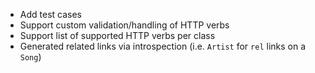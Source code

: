 * Add test cases
* Support custom validation/handling of HTTP verbs
* Support list of supported HTTP verbs per class
* Generated related links via introspection (i.e. `Artist` for `rel` links on a `Song`)
